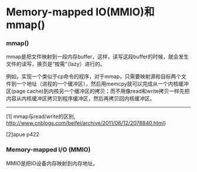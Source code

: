 # Memory-mapped IO(MMIO)和mmap()

### mmap()

mmap是把文件映射到一段内存buffer，这样，读写这段buffer的时候，就会发生文件的读写，换页是“按需“（lazy）进行的。

例如，实现一个类似于cp命令的程序，对于mmap，只需要映射源和目标两个文件到一个地址（进程的一个缓冲区），然后用memcpy就可以完成从一个内核缓冲区(page cache)到内核另一个缓冲区的拷贝；而不用像read和write拷贝一样先把内容从内核缓冲区拷贝到程序缓冲区，然后再拷贝回内核缓冲区。

---

[1] mmap与read/write的区别, http://www.cnblogs.com/beifei/archive/2011/06/12/2078840.html)

[2]apue p422

### Memory-mapped I/O (MMIO)

MMIO是把IO设备内存映射到内存地址。